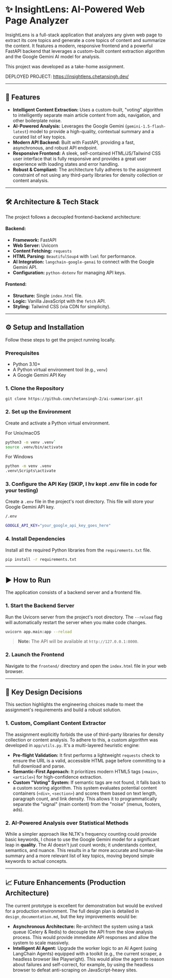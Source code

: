 # ✨ InsightLens: AI-Powered Web Page Analyzer

InsightLens is a full-stack application that analyzes any given web page to extract its core topics and generate a core topics of content and summarize the content. It features a modern, responsive frontend and a powerful FastAPI backend that leverages a custom-built content extraction algorithm and the Google Gemini AI model for analysis.

This project was developed as a take-home assignment.

DEPLOYED PROJECT: https://insightlens.chetansingh.dev/

---

## 🚀 Features

* **Intelligent Content Extraction:** Uses a custom-built, "voting" algorithm to intelligently separate main article content from ads, navigation, and other boilerplate noise.
* **AI-Powered Analysis:** Leverages the Google Gemini (`gemini-1.5-flash-latest`) model to provide a high-quality, contextual summary and a curated list of key topics.
* **Modern API Backend:** Built with FastAPI, providing a fast, asynchronous, and robust API endpoint.
* **Responsive Frontend:** A sleek, self-contained HTML/JS/Tailwind CSS user interface that is fully responsive and provides a great user experience with loading states and error handling.
* **Robust & Compliant:** The architecture fully adheres to the assignment constraint of not using any third-party libraries for density collection or content analysis.

---

## 🛠️ Architecture & Tech Stack

The project follows a decoupled frontend-backend architecture:

#### Backend:

* **Framework:** FastAPI
* **Web Server:** Uvicorn
* **Content Fetching:** `requests`
* **HTML Parsing:** `BeautifulSoup4` with `lxml` for performance.
* **AI Integration:** `langchain-google-genai` to connect with the Google Gemini API.
* **Configuration:** `python-dotenv` for managing API keys.

#### Frontend:

* **Structure:** Single `index.html` file.
* **Logic:** Vanilla JavaScript with the `fetch` API.
* **Styling:** Tailwind CSS (via CDN for simplicity).

---

## ⚙️ Setup and Installation

Follow these steps to get the project running locally.

### Prerequisites

* Python 3.10+
* A Python virtual environment tool (e.g., `venv`)
* A Google Gemini API Key

### 1. Clone the Repository

`git clone https://github.com/chetansingh-2/ai-summariser.git`
### 2. Set up the Environment

Create and activate a Python virtual environment.

For Unix/macOS 
```bash
python3 -m venv .venv` 
source .venv/bin/activate
```
For Windows
```bash
python -m venv .venv
.venv\Scripts\activate
```
### 3. Configure the API Key (SKIP, I hv kept .env file in code for your testing)

Create a `.env` file in the project's root directory. This file will store your Google Gemini API key.

```bash
/.env

GOOGLE_API_KEY="your_google_api_key_goes_here"
```
### 4. Install Dependencies

Install all the required Python libraries from the `requirements.txt` file.

```bash
pip install -r requirements.txt
```
---

## ▶️ How to Run

The application consists of a backend server and a frontend file.

### 1. Start the Backend Server

Run the Uvicorn server from the project's root directory. The `--reload` flag will automatically restart the server when you make code changes.
```bash
uvicorn app.main:app --reload
```
> **Note:** The API will be available at `http://127.0.0.1:8000`.

### 2. Launch the Frontend

Navigate to the `frontend/` directory and open the `index.html` file in your web browser.

---

## 🧠 Key Design Decisions

This section highlights the engineering choices made to meet the assignment's requirements and build a robust solution.

### 1. Custom, Compliant Content Extractor

The assignment explicitly forbids the use of third-party libraries for density collection or content analysis. To adhere to this, a custom algorithm was developed in `app/utils.py`. It's a multi-layered heuristic engine:

* **Pre-flight Validation:** It first performs a lightweight `requests` check to ensure the URL is a valid, accessible HTML page before committing to a full download and parse.
* **Semantic-First Approach:** It prioritizes modern HTML5 tags (`<main>`, `<article>`) for high-confidence extraction.
* **Custom "Voting" System:** If semantic tags are not found, it falls back to a custom scoring algorithm. This system evaluates potential content containers (`<div>`, `<section>`) and scores them based on text length, paragraph count, and link density. This allows it to programmatically separate the "signal" (main content) from the "noise" (menus, footers, ads).


### 2. AI-Powered Analysis over Statistical Methods

While a simpler approach like NLTK's frequency counting could provide basic keywords, I chose to use the Google Gemini model for a significant leap in **quality**. The AI doesn't just count words; it understands context, semantics, and nuance. This results in a far more accurate and human-like summary and a more relevant list of key topics, moving beyond simple keywords to actual concepts.

---

## 📈 Future Enhancements (Production Architecture)

The current prototype is excellent for demonstration but would be evolved for a production environment. The full design plan is detailed in `design_documentation.md`, but the key improvements would be:

* **Asynchronous Architecture:** Re-architect the system using a task queue (Celery & Redis) to decouple the API from the slow analysis process. This would provide immediate API responses and allow the system to scale massively.
* **Intelligent AI Agent:** Upgrade the worker logic to an AI Agent (using LangChain Agents) equipped with a toolkit (e.g., the current scraper, a headless browser like Playwright). This would allow the agent to reason about failures and self-correct, for example, by using the headless browser to defeat anti-scraping on JavaScript-heavy sites.
